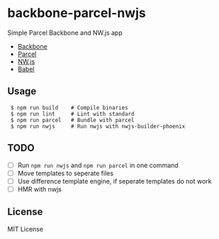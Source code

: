 # backbone-parcel-nwjs

Simple Parcel Backbone and NW.js app
 - [Backbone](https://github.com/jashkenas/backbone)
 - [Parcel](https://github.com/parcel-bundler/parcel)
 - [NW.js](https://github.com/nwjs/nw.js)
 - [Babel](https://github.com/babel/babel)

## Usage

```
 $ npm run build    # Compile binaries
 $ npm run lint     # Lint with standard
 $ npm run parcel   # Bundle with parcel
 $ npm run nwjs     # Run nwjs with nwjs-builder-phoenix
```

## TODO

 - [ ] Run `npm run nwjs` and `npm run parcel` in one command
 - [ ] Move templates to seperate files
 - [ ] Use difference template engine, if seperate templates do not work
 - [ ] HMR with nwjs

## License

MIT License
